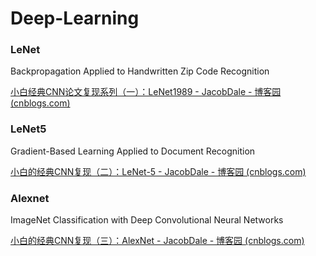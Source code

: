 # Deep-Learning
### LeNet
Backpropagation Applied to Handwritten Zip Code Recognition

[小白经典CNN论文复现系列（一）：LeNet1989 - JacobDale - 博客园 (cnblogs.com)](https://www.cnblogs.com/JacobDale-TechLearning/p/14206527.html)

### LeNet5
Gradient-Based Learning Applied to Document Recognition

[小白的经典CNN复现（二）：LeNet-5 - JacobDale - 博客园 (cnblogs.com)](https://www.cnblogs.com/JacobDale-TechLearning/p/14315022.html)

### Alexnet
ImageNet Classification with Deep Convolutional Neural Networks

[小白的经典CNN复现（三）：AlexNet - JacobDale - 博客园 (cnblogs.com)](https://www.cnblogs.com/JacobDale-TechLearning/p/14385227.html)

